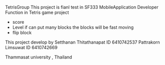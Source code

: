 TetrisGroup
This project is fianl test in SF333 MobileApplication Developer 
Function in Tetris game project
- score
- Level if can put many blocks the blocks will be fast moving
- flip block

This project develop by
Setthanan Thitathanapat ID 6410742537
Pattrakorn Limsuwat ID 6410742669

Thammasat university , Thailand


